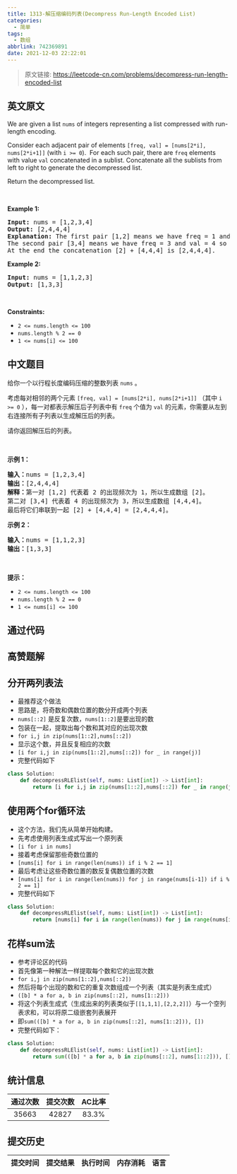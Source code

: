 ```yaml
---
title: 1313-解压缩编码列表(Decompress Run-Length Encoded List)
categories:
  - 简单
tags:
  - 数组
abbrlink: 742369891
date: 2021-12-03 22:22:01
---
```


> 原文链接: https://leetcode-cn.com/problems/decompress-run-length-encoded-list


## 英文原文
<div><p>We are given a list <code>nums</code> of integers representing a list compressed with run-length encoding.</p>

<p>Consider each adjacent pair&nbsp;of elements <code>[freq, val] = [nums[2*i], nums[2*i+1]]</code>&nbsp;(with <code>i &gt;= 0</code>).&nbsp; For each such pair, there are <code>freq</code> elements with value <code>val</code> concatenated in a sublist. Concatenate all the sublists from left to right to generate the decompressed list.</p>

<p>Return the decompressed list.</p>

<p>&nbsp;</p>
<p><strong>Example 1:</strong></p>

<pre>
<strong>Input:</strong> nums = [1,2,3,4]
<strong>Output:</strong> [2,4,4,4]
<strong>Explanation:</strong> The first pair [1,2] means we have freq = 1 and val = 2 so we generate the array [2].
The second pair [3,4] means we have freq = 3 and val = 4 so we generate [4,4,4].
At the end the concatenation [2] + [4,4,4] is [2,4,4,4].
</pre>

<p><strong>Example 2:</strong></p>

<pre>
<strong>Input:</strong> nums = [1,1,2,3]
<strong>Output:</strong> [1,3,3]
</pre>

<p>&nbsp;</p>
<p><strong>Constraints:</strong></p>

<ul>
	<li><code>2 &lt;= nums.length &lt;= 100</code></li>
	<li><code>nums.length % 2 == 0</code></li>
	<li><code><font face="monospace">1 &lt;= nums[i] &lt;= 100</font></code></li>
</ul>
</div>

## 中文题目
<div><p>给你一个以行程长度编码压缩的整数列表 <code>nums</code> 。</p>

<p>考虑每对相邻的两个元素 <code>[freq, val] = [nums[2*i], nums[2*i+1]]</code> （其中 <code>i >= 0</code> ），每一对都表示解压后子列表中有 <code>freq</code> 个值为 <code>val</code> 的元素，你需要从左到右连接所有子列表以生成解压后的列表。</p>

<p>请你返回解压后的列表。</p>

<p> </p>

<p><strong>示例 1：</strong></p>

<pre>
<strong>输入：</strong>nums = [1,2,3,4]
<strong>输出：</strong>[2,4,4,4]
<strong>解释：</strong>第一对 [1,2] 代表着 2 的出现频次为 1，所以生成数组 [2]。
第二对 [3,4] 代表着 4 的出现频次为 3，所以生成数组 [4,4,4]。
最后将它们串联到一起 [2] + [4,4,4] = [2,4,4,4]。</pre>

<p><strong>示例 2：</strong></p>

<pre>
<strong>输入：</strong>nums = [1,1,2,3]
<strong>输出：</strong>[1,3,3]
</pre>

<p> </p>

<p><strong>提示：</strong></p>

<ul>
	<li><code>2 <= nums.length <= 100</code></li>
	<li><code>nums.length % 2 == 0</code></li>
	<li><code>1 <= nums[i] <= 100</code></li>
</ul>
</div>

## 通过代码
<RecoDemo>
</RecoDemo>


## 高赞题解
## 分开两列表法
+ 最推荐这个做法
+ 思路是，将奇数和偶数位置的数分开成两个列表
+ `nums[::2]` 是反复次数，`nums[1::2]`是要出现的数
+ 包装在一起，提取出每个数和其对应的出现次数
+ `for i,j in zip(nums[1::2],nums[::2])`
+ 显示这个数，并且反复相应的次数
+ `[i for i,j in zip(nums[1::2],nums[::2]) for _ in range(j)]`
+ 完整代码如下
```python
class Solution:
    def decompressRLElist(self, nums: List[int]) -> List[int]:
        return [i for i,j in zip(nums[1::2],nums[::2]) for _ in range(j)]
```

## 使用两个for循环法
+ 这个方法，我们先从简单开始构建。
+ 先考虑使用列表生成式写出一个原列表
+ `[i for i in nums]`
+ 接着考虑保留那些奇数位置的
+ `[nums[i] for i in range(len(nums)) if i % 2 == 1]`
+ 最后考虑让这些奇数位置的数反复偶数位置的次数
+ `[nums[i] for i in range(len(nums)) for j in range(nums[i-1]) if i % 2 == 1]`
+ 完整代码如下
```python
class Solution:
    def decompressRLElist(self, nums: List[int]) -> List[int]:
        return [nums[i] for i in range(len(nums)) for j in range(nums[i-1]) if i % 2 == 1]
```

## 花样sum法
+ 参考评论区的代码
+ 首先像第一种解法一样提取每个数和它的出现次数
+ `for i,j in zip(nums[1::2],nums[::2])`
+ 然后将每个出现的数和它的重复次数组成一个列表（其实是列表生成式）
+ `([b] * a for a, b in zip(nums[::2], nums[1::2]))`
+ 将这个列表生成式（生成出来的列表类似于`[[1,1,1],[2,2,2]]`）与一个空列表求和，可以将原二级嵌套列表展开
+ 即`sum(([b] * a for a, b in zip(nums[::2], nums[1::2])), [])`
+ 完整代码如下：
```python
class Solution:
    def decompressRLElist(self, nums: List[int]) -> List[int]:
        return sum(([b] * a for a, b in zip(nums[::2], nums[1::2])), [])
```

## 统计信息
| 通过次数 | 提交次数 | AC比率 |
| :------: | :------: | :------: |
|    35663    |    42827    |   83.3%   |

## 提交历史
| 提交时间 | 提交结果 | 执行时间 |  内存消耗  | 语言 |
| :------: | :------: | :------: | :--------: | :--------: |
